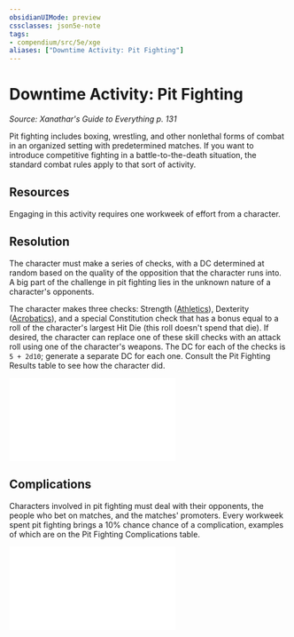 ```yaml
---
obsidianUIMode: preview
cssclasses: json5e-note
tags:
- compendium/src/5e/xge
aliases: ["Downtime Activity: Pit Fighting"]
---
```

# Downtime Activity: Pit Fighting
*Source: Xanathar's Guide to Everything p. 131* 

Pit fighting includes boxing, wrestling, and other nonlethal forms of combat in an organized setting with predetermined matches. If you want to introduce competitive fighting in a battle-to-the-death situation, the standard combat rules apply to that sort of activity.

## Resources

Engaging in this activity requires one workweek of effort from a character.

## Resolution

The character must make a series of checks, with a DC determined at random based on the quality of the opposition that the character runs into. A big part of the challenge in pit fighting lies in the unknown nature of a character's opponents.

The character makes three checks: Strength ([Athletics](../skills.md##Athletics)), Dexterity ([Acrobatics](../skills.md##Acrobatics)), and a special Constitution check that has a bonus equal to a roll of the character's largest Hit Die (this roll doesn't spend that die). If desired, the character can replace one of these skill checks with an attack roll using one of the character's weapons. The DC for each of the checks is `5 + 2d10`; generate a separate DC for each one. Consult the Pit Fighting Results table to see how the character did.

![Pit Fighting Results](pit-fighting-results-xge.md#)

## Complications

Characters involved in pit fighting must deal with their opponents, the people who bet on matches, and the matches' promoters. Every workweek spent pit fighting brings a 10% chance chance of a complication, examples of which are on the Pit Fighting Complications table.

![Pit Fighting Complications](pit-fighting-complications-xge.md#)